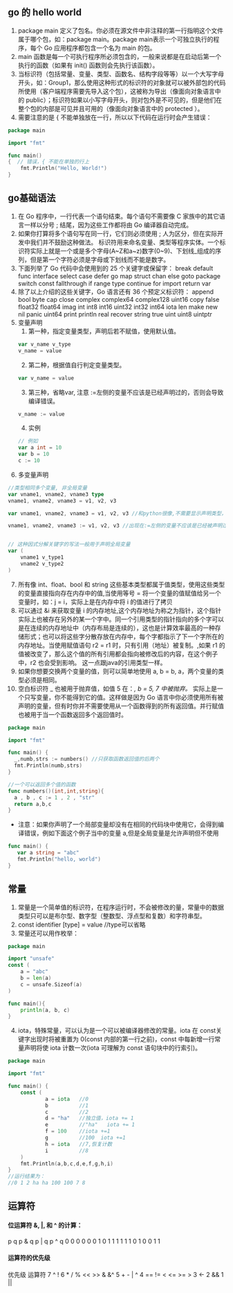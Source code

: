 ## go 的 hello world
1. package main 定义了包名。你必须在源文件中非注释的第一行指明这个文件属于哪个包，如：package main。package main表示一个可独立执行的程序，每个 Go 应用程序都包含一个名为 main 的包。
2. main 函数是每一个可执行程序所必须包含的，一般来说都是在启动后第一个执行的函数（如果有 init() 函数则会先执行该函数）。
3. 当标识符（包括常量、变量、类型、函数名、结构字段等等）以一个大写字母开头，如：Group1，那么使用这种形式的标识符的对象就可以被外部包的代码所使用（客户端程序需要先导入这个包），这被称为导出（像面向对象语言中的 public）；标识符如果以小写字母开头，则对包外是不可见的，但是他们在整个包的内部是可见并且可用的（像面向对象语言中的 protected ）。
4. 需要注意的是 { 不能单独放在一行，所以以下代码在运行时会产生错误：
```go
package main

import "fmt"

func main()  
{  // 错误，{ 不能在单独的行上
    fmt.Println("Hello, World!")
}
```

## go基础语法
1. 在 Go 程序中，一行代表一个语句结束。每个语句不需要像 C 家族中的其它语言一样以分号 ; 结尾，因为这些工作都将由 Go 编译器自动完成。
2. 如果你打算将多个语句写在同一行，它们则必须使用 ; 人为区分，但在实际开发中我们并不鼓励这种做法。
标识符用来命名变量、类型等程序实体。一个标识符实际上就是一个或是多个字母(A~Z和a~z)数字(0~9)、下划线_组成的序列，但是第一个字符必须是字母或下划线而不能是数字。
3. 下面列举了 Go 代码中会使用到的 25 个关键字或保留字：
    break	default	func	interface	select
    case	defer	go	map	struct
    chan	else	goto	package	switch
    const	fallthrough	if	range	type
    continue	for	import	return	var
4. 除了以上介绍的这些关键字，Go 语言还有 36 个预定义标识符：
    append	bool	byte	cap	close	complex	complex64	complex128	uint16
    copy	false	float32	float64	imag	int	int8	int16	uint32
    int32	int64	iota	len	make	new	nil	panic	uint64
    print	println	real	recover	string	true	uint	uint8	uintptr
5. 变量声明
    1. 第一种，指定变量类型，声明后若不赋值，使用默认值。
    ```go
    var v_name v_type
    v_name = value
    ```
    2. 第二种，根据值自行判定变量类型。
    ```go
    var v_name = value
    ```
    3. 第三种，省略var, 注意 :=左侧的变量不应该是已经声明过的，否则会导致编译错误。
    ```go
    v_name := value
    ```
    4. 实例
    ```go
    // 例如
    var a int = 10
    var b = 10
    c := 10
    ```
6. 多变量声明
```go
//类型相同多个变量, 非全局变量
var vname1, vname2, vname3 type
vname1, vname2, vname3 = v1, v2, v3

var vname1, vname2, vname3 = v1, v2, v3 //和python很像,不需要显示声明类型，自动推断

vname1, vname2, vname3 := v1, v2, v3 //出现在:=左侧的变量不应该是已经被声明过的，否则会导致编译错误


// 这种因式分解关键字的写法一般用于声明全局变量
var (
    vname1 v_type1
    vname2 v_type2
)
```
7. 所有像 int、float、bool 和 string 这些基本类型都属于值类型，使用这些类型的变量直接指向存在内存中的值,当使用等号 = 将一个变量的值赋值给另一个变量时，如：j = i，实际上是在内存中将 i 的值进行了拷贝
8. 可以通过 &i 来获取变量 i 的内存地址,这个内存地址为称之为指针，这个指针实际上也被存在另外的某一个字中。同一个引用类型的指针指向的多个字可以是在连续的内存地址中（内存布局是连续的），这也是计算效率最高的一种存储形式；也可以将这些字分散存放在内存中，每个字都指示了下一个字所在的内存地址。当使用赋值语句 r2 = r1 时，只有引用（地址）被复制。,如果 r1 的值被改变了，那么这个值的所有引用都会指向被修改后的内容，在这个例子中，r2 也会受到影响。 这一点跟java的引用类型一样。
9. 如果你想要交换两个变量的值，则可以简单地使用 a, b = b, a，两个变量的类型必须是相同。
10. 空白标识符 _ 也被用于抛弃值，如值 5 在：_, b = 5, 7 中被抛弃。_ 实际上是一个只写变量，你不能得到它的值。这样做是因为 Go 语言中你必须使用所有被声明的变量，但有时你并不需要使用从一个函数得到的所有返回值。并行赋值也被用于当一个函数返回多个返回值时。
```go
package main

import "fmt"

func main() {
  _,numb,strs := numbers() //只获取函数返回值的后两个
  fmt.Println(numb,strs)
}

//一个可以返回多个值的函数
func numbers()(int,int,string){
  a , b , c := 1 , 2 , "str"
  return a,b,c
}
```

* 注意：如果你声明了一个局部变量却没有在相同的代码块中使用它，会得到编译错误，例如下面这个例子当中的变量 a,但是全局变量是允许声明但不使用
```go
func main() {
   var a string = "abc"
   fmt.Println("hello, world")
}
```

## 常量
1. 常量是一个简单值的标识符，在程序运行时，不会被修改的量，常量中的数据类型只可以是布尔型、数字型（整数型、浮点型和复数）和字符串型。
2. const identifier [type] = value //type可以省略
3. 常量还可以用作枚举：
```go
package main

import "unsafe"
const (
    a = "abc"
    b = len(a)
    c = unsafe.Sizeof(a)
)

func main(){
    println(a, b, c)
}
```
4. iota，特殊常量，可以认为是一个可以被编译器修改的常量。iota 在 const关键字出现时将被重置为 0(const 内部的第一行之前)，const 中每新增一行常量声明将使 iota 计数一次(iota 可理解为 const 语句块中的行索引)。
```go
package main

import "fmt"

func main() {
    const (
            a = iota   //0
            b          //1
            c          //2
            d = "ha"   //独立值，iota += 1
            e          //"ha"   iota += 1
            f = 100    //iota +=1
            g          //100  iota +=1
            h = iota   //7,恢复计数
            i          //8
    )
    fmt.Println(a,b,c,d,e,f,g,h,i)
}
//运行结果为：
//0 1 2 ha ha 100 100 7 8
```

## 运算符
#### 位运算符 &, |, 和 ^ 的计算：

p	q	p & q	p | q	p ^ q
0	0	0	    0	    0
0	1	0	    1	    1
1	1	1	    1	    0
1	0	0	    1	    1

#### 运算符的优先级
优先级	运算符
7	    ^ !
6	    * / % << >> & &^
5	    + - | ^
4	    == != < <= >= >
3	    <-
2	    &&
1	    ||